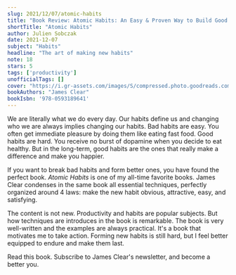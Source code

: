 ```yaml
---
slug: 2021/12/07/atomic-habits
title: "Book Review: Atomic Habits: An Easy & Proven Way to Build Good Habits & Break Bad Ones"
shortTitle: "Atomic Habits"
author: Julien Sobczak
date: 2021-12-07
subject: "Habits"
headline: "The art of making new habits"
note: 18
stars: 5
tags: ['productivity']
unofficialTags: []
cover: "https://i.gr-assets.com/images/S/compressed.photo.goodreads.com/books/1535115320l/40121378._SY475_.jpg"
bookAuthors: "James Clear"
bookIsbn: '978-0593189641'
---
```



We are literally what we do every day. Our habits define us and changing who we are always implies changing our habits. Bad habits are easy. You often get immediate pleasure by doing them like eating fast food. Good habits are hard. You receive no burst of dopamine when you decide to eat healthy. But in the long-term, good habits are the ones that really make a difference and make you happier.

If you want to break bad habits and form better ones, you have found the perfect book. _Atomic Habits_ is one of my all-time favorite books. James Clear condenses in the same book all essential techniques, perfectly organized around 4 laws: make the new habit obvious, attractive, easy, and satisfying.

The content is not new. Productivity and habits are popular subjects. But how techniques are introduces in the book is remarkable. The book is very well-written and the examples are always practical. It's a book that motivates me to take action. Forming new habits is still hard, but I feel better equipped to endure and make them last.

Read this book. Subscribe to James Clear's newsletter, and become a better you.



